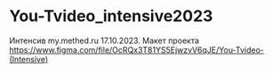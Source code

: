 # You-Tvideo_intensive2023

Интенсив my.methed.ru 17.10.2023.
Макет проекта https://www.figma.com/file/OcRQx3T81YS5EjwzvV6qJE/You-Tvideo-(Intensive)

